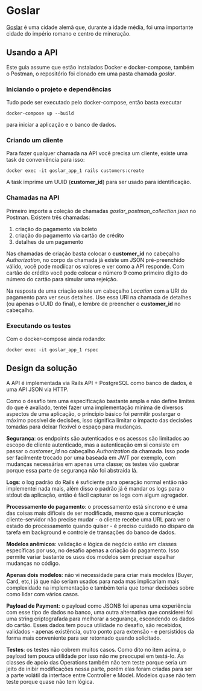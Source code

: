 # Goslar

[Goslar](https://en.wikipedia.org/wiki/Goslar) é uma cidade alemã que, durante a idade média, foi uma importante cidade do império romano e centro de mineração.

## Usando a API

Este guia assume que estão instalados Docker e docker-compose, também o Postman, o repositório foi clonado em uma pasta chamada _goslar_.

### Iniciando o projeto e dependências

Tudo pode ser executado pelo docker-compose, então basta executar

```
docker-compose up --build
```

para iniciar a aplicação e o banco de dados.

### Criando um cliente

Para fazer qualquer chamada na API você precisa um cliente, existe uma task de conveniência para isso:

```
docker exec -it goslar_app_1 rails customers:create
```

A task imprime um UUID (**customer_id**) para ser usado para identificação.

### Chamadas na API

Primeiro importe a coleção de chamadas _goslar_postman_collection.json_ no Postman. Existem três chamadas:

1. criação do pagamento via boleto
1. criação do pagamento via cartão de crédito
1. detalhes de um pagamento

Nas chamadas de criação basta colocar o **customer_id** no cabeçalho _Authorization_, no corpo da chamada já existe um JSON pré-preenchido válido, você pode modiicar os valores e ver como a API responde. Com cartão de crédito você pode colocar o número 9 como primeiro dígito do número do cartão para simular uma rejeição.

Na resposta de uma criação existe um cabeçalho _Location_ com a URI do pagamento para ver seus detalhes. Use essa URI na chamada de detalhes (ou apenas o UUID do final), e lembre de preencher o **customer_id** no cabeçalho.

### Executando os testes

Com o docker-compose ainda rodando:

```
docker exec -it goslar_app_1 rspec
```

## Design da solução

A API é implementada via Rails API + PostgreSQL como banco de dados, é uma API JSON via HTTP.

Como o desafio tem uma especificação bastante ampla e não define limites do que é avaliado, tentei fazer uma implementação mínima de diversos aspectos de uma aplicação, o princípio básico foi permitir postergar o máximo possível de decisões, isso significa limitar o impacto das decisões tomadas para deixar flexível o espaço para mudanças.

**Segurança**: os endpoints são autenticados e os acessos são limitados ao escopo de cliente autenticado, mas a autenticação em si consiste em passar o _customer_id_ no cabeçalho _Authorization_ da chamada. Isso pode ser facilmente trocado por uma baseada em JWT por exemplo, com mudanças necessárias em apenas uma classe; os testes vão quebrar porque essa parte de segurança não foi abstraída lá.

**Logs**: o log padrão do Rails é suficiente para operação normal então não implementei nada mais, além disso o padrão já é mandar os logs para o stdout da aplicação, então é fácil capturar os logs com algum agregador.

**Processamento do pagamento**: o processamento está síncrono e é uma das coisas mais difíceis de ser modificada, mesmo que a comunicação cliente-servidor não precise mudar - o cliente recebe uma URL para ver o estado do processamento quando quiser - é preciso cuidado no disparo da tarefa em background e controle de transações do banco de dados.

**Modelos anêmicos**: validação e lógica de negócio estão em classes específicas por uso, no desafio apenas a criação do pagamento. Isso permite variar bastante os usos dos modelos sem precisar espalhar mudanças no código.

**Apenas dois modelos**: não vi necessidade para criar mais modelos (Buyer, Card, etc,) já que não seriam usados para nada mas implicariam mais complexidade na implementação e também teria que tomar decisões sobre como lidar com vários casos.

**Payload de Payment**: o payload como JSONB foi apenas uma experiência com esse tipo de dados no banco, uma outra alternativa que considerei foi uma string criptografada para melhorar a segurança, escondendo os dados do cartão. Esses dados tem pouca utilidade no desafio, são recebidos, validados - apenas existência, outro ponto para extensão - e persistidos da forma mais conveniente para ser retornado quando solicitado.

**Testes**: os testes não cobrem muitos casos. Como dito no item acima, o payload tem pouca utilidade por isso não me preocupei em testá-lo. As classes de apoio das Operations também não tem teste porque seria um jeito de inibir modificações nessa parte, porém elas foram criadas para ser a parte volátil da interface entre Controller e Model. Modelos quase não tem teste porque quase não tem lógica.
